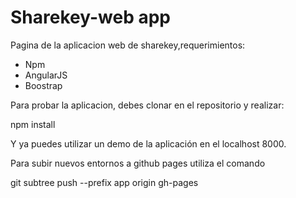 # Sharekey-web app

Pagina de la aplicacion web de sharekey,requerimientos:

  - Npm
  - AngularJS
  - Boostrap
  
Para probar la aplicacion, debes clonar en el repositorio y realizar:

  npm install
  
Y ya puedes utilizar un demo de la aplicación en el localhost 8000.   


Para subir nuevos entornos a github pages utiliza el comando

git subtree push --prefix app origin gh-pages